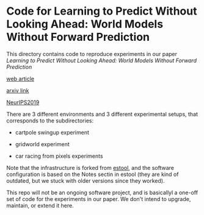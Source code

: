 # Code for Learning to Predict Without Looking Ahead: World Models Without Forward Prediction

This directory contains code to reproduce experiments in our paper *Learning to Predict Without Looking Ahead: World Models Without Forward Prediction*

[web article](https://learningtopredict.github.io)

[arxiv link](https://arxiv.org/abs/1910.13038)

[NeurIPS2019](http://papers.nips.cc/paper/8778-learning-to-predict-without-looking-ahead-world-models-without-forward-prediction.pdf)

There are 3 different environments and 3 different experimental setups, that corresponds to the subdirectories:

- cartpole swingup experiment

- gridworld experiment

- car racing from pixels experiments

Note that the infrastructure is forked from [estool](https://github.com/hardmaru/estool), and the software configuration is based on the Notes sectin in estool (they are kind of outdated, but we stuck with older versions since they worked).

This repo will not be an ongoing software project, and is basicallyl a one-off set of code for the experiments in our paper. We don't intend to upgrade, maintain, or extend it here.
